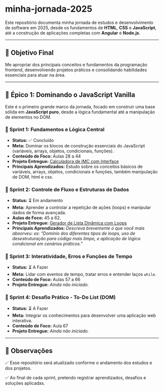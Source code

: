 # minha-jornada-2025

Este repositório documenta minha jornada de estudos e desenvolvimento de software em 2025, desde os fundamentos de **HTML**, **CSS** e **JavaScript**, até a construção de aplicações completas com **Angular** e **Node.js**.

---

## 🎯 Objetivo Final

Me apropriar dos principais conceitos e fundamentos da programação frontend, desenvolvendo projetos práticos e consolidando habilidades essenciais para atuar na área.

---

## 🚀 Épico 1: Dominando o JavaScript Vanilla

Este é o primeiro grande marco da jornada, focado em construir uma base sólida em **JavaScript puro**, desde a lógica fundamental até a manipulação de elementos no DOM.

### 📅 Sprint 1: Fundamentos e Lógica Central
- **Status:** ✅ Concluído
- **Meta:** Dominar os blocos de construção essenciais do JavaScript (variáveis, arrays, objetos, condicionais, funções).
- **Conteúdo de Foco:** Aulas 28 a 44
- **Projeto Entregue:** [Calculadora de IMC com Interface](./sprint-01-fundamentos-js/projeto-imc)
- **Principais Aprendizados:** Estudo sobre os conceitos básicos de variáveis, arrays, objetos, condicionais e funções, também manipulação de DOM, html e css.

### 📅 Sprint 2: Controle de Fluxo e Estruturas de Dados
- **Status:** ⏳ Em andamento
- **Meta:** Aprender a controlar a repetição de ações (loops) e manipular dados de forma avançada.
- **Aulas de Foco:** 45 a 62.
- **Projeto Entregue:** [Gerador de Lista Dinâmica com Loops](./sprint-02-controle-de-fluxo/projeto-lista-dinamica)
- **Principais Aprendizados:** *Descreva brevemente o que você mais absorveu: ex: "Domínio dos diferentes tipos de loops, uso de desestruturação para código mais limpo, e aplicação de lógica condicional em cenários práticos."*

### 📅 Sprint 3: Interatividade, Erros e Funções de Tempo
- **Status:** ⏳ A Fazer
- **Meta:** Lidar com eventos de tempo, tratar erros e entender laços `while`.
- **Conteúdo de Foco:** Aulas 57 a 66
- **Projeto Entregue:** *Ainda não iniciado.*

### 📅 Sprint 4: Desafio Prático - To-Do List (DOM)
- **Status:** ⏳ A Fazer
- **Meta:** Integrar os conhecimentos para desenvolver uma aplicação web interativa.
- **Conteúdo de Foco:** Aula 67
- **Projeto Entregue:** *Ainda não iniciado.*

---

## 📌 Observações

✅ Esse repositório será atualizado conforme o andamento dos estudos e dos projetos.

✅ Ao final de cada sprint, pretendo registrar aprendizados, desafios e soluções aplicadas.

